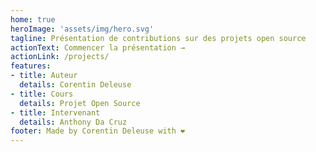 ```yaml
---
home: true
heroImage: 'assets/img/hero.svg'
tagline: Présentation de contributions sur des projets open source
actionText: Commencer la présentation →
actionLink: /projects/
features:
- title: Auteur
  details: Corentin Deleuse
- title: Cours
  details: Projet Open Source
- title: Intervenant
  details: Anthony Da Cruz
footer: Made by Corentin Deleuse with ❤️
---
```

